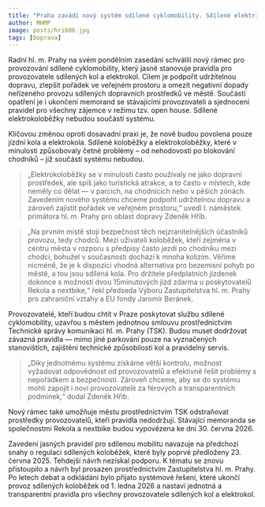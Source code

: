 ```yaml
---
title: "Praha zavádí nový systém sdílené cyklomobility. Sdílené elektrické koloběžky ve městě od roku 2026 skončí"
author: MHMP
image: posts/hrib06.jpg
tags: [Doprava]
---
```


Radní hl. m. Prahy na svém pondělním zasedání schválili nový rámec pro provozování sdílené cyklomobility, který jasně stanovuje pravidla pro provozovatele sdílených kol a elektrokol. Cílem je podpořit udržitelnou dopravu, zlepšit pořádek ve veřejném prostoru a omezit negativní dopady neřízeného provozu sdílených dopravních prostředků ve městě. Součástí opatření je i ukončení memorand se stávajícími provozovateli a sjednocení pravidel pro všechny zájemce v režimu tzv. open house. Sdílené elektrokoloběžky nebudou součástí systému.

Klíčovou změnou oproti dosavadní praxi je, že nově budou povolena pouze jízdní kola a elektrokola. Sdílené koloběžky a elektrokoloběžky, které v minulosti způsobovaly četné problémy – od nehodovosti po blokování chodníků – již součástí systému nebudou. 

> „Elektrokoloběžky se v minulosti často používaly ne jako dopravní prostředek, ale spíš jako turistická atrakce, a to často v místech, kde neměly co dělat — v parcích, na chodnících nebo v pěších zónách. Zavedením nového systému chceme podpořit udržitelnou dopravu a zároveň zajistit pořádek ve veřejném prostoru,“ uvedl I. náměstek primátora hl. m. Prahy pro oblast dopravy Zdeněk Hřib. 

> „Na prvním místě stojí bezpečnost těch nejzranitelnějších účastníků provozu, tedy chodců. Mezi uživateli koloběžek, kteří zejména v centru města v rozporu s předpisy často jezdí po chodníku mezi chodci, bohužel v současnosti dochází k mnoha kolizím. Věříme nicméně, že je k dispozici vhodná alternativa pro bezemisní pohyb po městě, a tou jsou sdílená kola. Pro držitele předplatních jízdenek dokonce s možností dvou 15minutových jízd zdarma u poskytovatelů Rekola a nextbike,“ řekl předseda Výboru Zastupitelstva hl. m. Prahy pro zahraniční vztahy a EU fondy Jaromír Beránek.

Provozovatelé, kteří budou chtít v Praze poskytovat službu sdílené cyklomobility, uzavřou s městem jednotnou smlouvu prostřednictvím Technické správy komunikací hl. m. Prahy (TSK). Budou muset dodržovat závazná pravidla — mimo jiné parkování pouze na vyznačených stanovištích, zajištění technické způsobilosti kol a pravidelný servis. 

> „Díky jednotnému systému získáme větší kontrolu, možnost vyžadovat odpovědnost od provozovatelů a efektivně řešit problémy s nepořádkem a bezpečností. Zároveň chceme, aby se do systému mohli zapojit i noví provozovatelé za férových a transparentních podmínek,“ dodal Zdeněk Hřib. 

Nový rámec také umožňuje městu prostřednictvím TSK odstraňovat prostředky provozovatelů, kteří pravidla nedodržují. Stávající memoranda se společnostmi Rekola a nextbike budou vypovězena ke dni 30. června 2026.

Zavedení jasných pravidel pro sdílenou mobilitu navazuje na předchozí snahy o regulaci sdílených koloběžek, které byly poprvé předloženy 23. června 2025. Tehdejší návrh nezískal podporu. K tématu se znovu přistoupilo a návrh byl prosazen prostřednictvím Zastupitelstva hl. m. Prahy. Po letech debat a odkládání bylo přijato systémové řešení, které ukončí provoz sdílených koloběžek od 1. ledna 2026 a nastaví jednotná a transparentní pravidla pro všechny provozovatele sdílených kol a elektrokol. 
